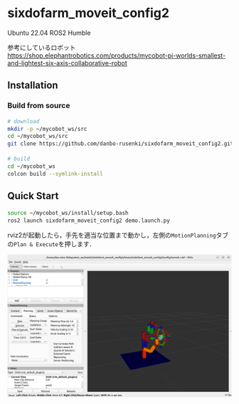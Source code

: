 # sixdofarm_moveit_config2
Ubuntu 22.04
ROS2 Humble

参考にしているロボット
https://shop.elephantrobotics.com/products/mycobot-pi-worlds-smallest-and-lightest-six-axis-collaborative-robot

## Installation

### Build from source

```sh
# download
mkdir -p ~/mycobot_ws/src
cd ~/mycobot_ws/src
git clone https://github.com/danbo-rusenki/sixdofarm_moveit_config2.git

# build
cd ~/mycobot_ws
colcon build --symlink-install

```

## Quick Start
```sh
source ~/mycobot_ws/install/setup.bash
ros2 launch sixdofarm_moveit_config2 demo.launch.py 
```
rviz2が起動したら，手先を適当な位置まで動かし，左側の`MotionPlanning`タブの`Plan & Execute`を押します．

<p align="center">
<img src="./image1.png" alt="sixdofarm" width="600"  />
</p>
